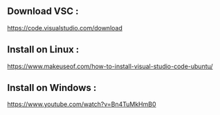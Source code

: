 ## Download VSC :

https://code.visualstudio.com/download

## Install on Linux :

https://www.makeuseof.com/how-to-install-visual-studio-code-ubuntu/


## Install on Windows :

https://www.youtube.com/watch?v=Bn4TuMkHmB0
